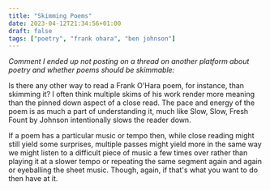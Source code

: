 ```yaml
---
title: "Skimming Poems"
date: 2023-04-12T21:34:56+01:00
draft: false
tags: ["poetry", "frank ohara", "ben johnson"]
---
```


*Comment I ended up not posting on a thread on another platform about poetry and whether poems should be skimmable:*

Is there any other way to read a Frank O'Hara poem, for instance, than skimming it? I often think multiple skims of his work render more meaning than the pinned down aspect of a close read. The pace and energy of the poem is as much a part of understanding it, much like Slow, Slow, Fresh Fount by Johnson intentionally slows the reader down.

If a poem has a particular music or tempo then, while close reading might still yield some surprises, multiple passes might yield more in the same way we might listen to a difficult piece of music a few times over rather than playing it at a slower tempo or repeating the same segment again and again or eyeballing the sheet music. Though, again, if that's what you want to do then have at it.